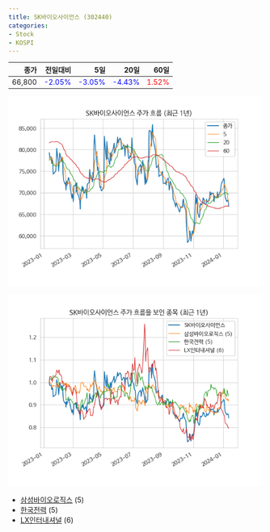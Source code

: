 ```yaml
---
title: SK바이오사이언스 (302440)
categories:
- Stock
- KOSPI
---
```


|종가|전일대비|5일|20일|60일|
|---:|-------:|--:|---:|---:|
|66,800|<span style="color: blue">-2.05%</span>|<span style="color: blue">-3.05%</span>|<span style="color: blue">-4.43%</span>|<span style="color: red">1.52%</span>|


<!-- more -->

![302440](/assets/images/stock/302440.png)

![302440](/assets/images/stock/302440_sim.png)

- [삼성바이오로직스](/207940/) (5)
- [한국전력](/015760/) (5)
- [LX인터내셔널](/001120/) (6)